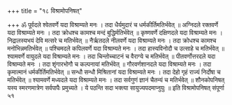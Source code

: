 +++
title = "१८ विश्रामोपनिषत्"

+++
ॐ पूर्वदले श्वेतवर्णे यदा विश्राम्यते मनः । तदा धैर्यमुदारं च धर्मकीर्तिमतिर्भवेत् ॥ अग्निदले रक्तवर्णे यदा विश्राम्यते मनः । तदा क्रोधश्च कामश्च मन्दं बुद्धिर्मतिर्भवेत् ॥ कृष्णवर्णे दक्षिणदले यदा विश्राम्यते मनः । निद्रालस्यभयं देवि मत्सरे च मतिर्भवेत् ॥ नैर्ऋतदले नीलवर्णे यदा विश्राम्यते मनः । तदा क्रोधश्च कामश्च मनोभिन्नमतिर्भवेत् ॥ पश्चिमदले कपिलवर्णे यदा विश्राम्यते मनः । तदा हास्यविनोदौ च उत्साहे च मतिर्भवेत् ॥ श्यामवर्णे वायुदले यदा विश्राम्यते मनः । तदा चिन्तोच्चाटनं च वैराग्ये च मतिर्भवेत् ॥ पीतवर्णोत्तरदले यदा विश्राम्यते मनः । तदा शृंगारभोगौ च कल्पनायां मतिर्भवेत् ॥ गौरवर्णशानदले यदा विश्राम्यते मनः । तदा कृमात्मानं धर्मकीर्तिमतिर्भवेत् ॥ सन्धौ सन्धौ मिश्रितानां यदा विश्राम्यते मनः । तदा देहो गृहं राज्यं निर्दोषा च मतिर्भवेत् ॥ श्यामवर्णे मध्यदले यदा विश्राम्यते मनः । तदा सर्वगुणं ज्ञानं चैतन्यं च मतिर्भवेत् ॥ 
शौनकोपनिषत् 
यस्य स्मरणमात्रेण सर्वपापैः प्रमुच्यते । 
ये पठन्ति सदा भक्त्या सायुज्यपदमाप्नुयुः ॥ 
इति विश्रामोपनिषत् संपूर्णा 
५१ 